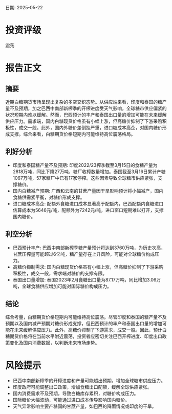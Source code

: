 
日期: 2025-05-22

# 投资评级

震荡

# 报告正文

## 摘要

近期白糖期货市场呈现出复杂的多空交织态势。从供应端来看，印度和泰国的糖产量不及预期，加之巴西中南部新榨季的开榨进度受天气影响，全球糖市供应偏紧的状况短期内难以缓解。然而，巴西预计的丰产和泰国出口量的增加可能在未来缓解供应压力。需求端，国内白糖现货价格虽有小幅上涨，但高糖价抑制了下游采购积极性，成交一般。此外，国内外糖价差倒挂严重，进口糖成本高企，对国内糖价形成支撑。综合来看，白糖期货价格短期内可能维持高位震荡格局。

## 利好分析

* 印度和泰国糖产量不及预期: 印度2022/23榨季截至3月15日的食糖产量为2818万吨，同比下降27万吨，糖厂收榨数量增加。泰国截至3月16日累计产糖1067万吨，57家糖厂中已有17家停榨。这些因素导致全球糖市供应紧张，支撑糖价。
* 国内白糖减产预期: 广西和云南的甘蔗产量因干旱影响预计将小幅减产，国内食糖供需紧平衡，对糖价形成支撑。
* 进口糖成本高企: 配额外食糖进口成本显著高于配额内，巴西配额内食糖进口估算成本为5646元/吨，配额外为7242元/吨，进口窗口短期难以打开，支撑国内糖价。

## 利空分析

* 巴西预计丰产: 巴西中南部新榨季糖产量预计将达到3760万吨，为历史次高，甘蔗压榨量可能超过6亿吨，糖产量存在上升风险，可能对全球糖价构成压力。
* 高糖价抑制需求: 国内白糖现货价格虽有小幅上涨，但高糖价抑制了下游采购积极性，成交一般，需求端对糖价的支撑有限。
* 泰国出口量增加: 泰国2023年2月食糖出口量为87.17万吨，同比增加3.06万吨，全球食糖供应增加可能对国际糖价构成压力。

## 结论

综合考量，白糖期货价格短期内可能维持高位震荡。尽管印度和泰国的糖产量不及预期以及国内减产预期对糖价形成支撑，但巴西预计的丰产和泰国出口量的增加可能在未来缓解供应压力。此外，高糖价抑制了下游需求，成交一般。因此，预计白糖期货价格将在当前水平附近震荡，投资者应密切关注巴西开榨进度、印度出口政策变化及国内消费数据，以判断未来市场走势。

# 风险提示

* 巴西中南部新榨季的开榨进度和产量可能超出预期，增加全球糖市供应压力。
* 印度政府可能调整出口政策，增加食糖出口配额，缓解全球供应紧张。
* 国内消费需求不及预期，导致白糖库存累积，对糖价构成压力。
* 国际糖价大幅波动，可能通过进口成本传导影响国内糖价。
* 天气异常影响主要产糖国的甘蔗产量，如巴西的降雨情况或印度的干旱。
